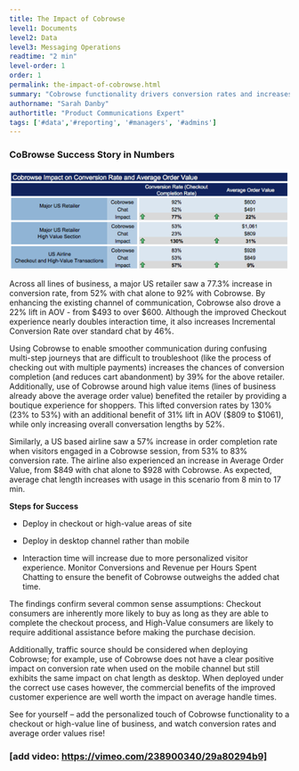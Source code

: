 ```yaml
---
title: The Impact of Cobrowse
level1: Documents
level2: Data
level3: Messaging Operations
readtime: "2 min"
level-order: 1
order: 1
permalink: the-impact-of-cobrowse.html
summary: "Cobrowse functionality drivers conversion rates and increases average order value for retail interactions."
authorname: "Sarah Danby"
authortitle: "Product Communications Expert"
tags: ['#data','#reporting', '#managers', '#admins']
---
```


### CoBrowse Success Story in Numbers


![image alt text](img/impact.png)

Across all lines of business, a major US retailer saw a 77.3% increase in conversion rate, from 52% with chat alone to 92% with
Cobrowse. By enhancing the existing channel of communication, Cobrowse also drove a 22% lift in AOV - from $493 to over
$600. Although the improved Checkout experience nearly doubles interaction time, it also increases Incremental Conversion
Rate over standard chat by 46%.

Using Cobrowse to enable smoother communication during confusing multi-step journeys that are difficult to troubleshoot (like
the process of checking out with multiple payments) increases the chances of conversion completion (and reduces cart
abandonment) by 39% for the above retailer. Additionally, use of Cobrowse around high value items (lines of business already
above the average order value) benefited the retailer by providing a boutique experience for shoppers. This lifted conversion
rates by 130% (23% to 53%) with an additional benefit of 31% lift in AOV ($809 to $1061), while only increasing overall
conversation lengths by 52%.

Similarly, a US based airline saw a 57% increase in order completion rate when visitors engaged in a Cobrowse session, from
53% to 83% conversion rate. The airline also experienced an increase in Average Order Value, from $849 with chat alone to
$928 with Cobrowse. As expected, average chat length increases with usage in this scenario from 8 min to 17 min.

**Steps for Success**

* Deploy in checkout or high-value areas of site

* Deploy in desktop channel rather than mobile

* Interaction time will increase due to more personalized visitor experience. Monitor Conversions and Revenue per Hours Spent Chatting to ensure the benefit of Cobrowse outweighs the added chat time.

The findings confirm several common sense assumptions: Checkout consumers are inherently more likely to buy as long as they
are able to complete the checkout process, and High-Value consumers are likely to require additional assistance before making
the purchase decision.

Additionally, traffic source should be considered when deploying Cobrowse; for example, use of Cobrowse does not have a
clear positive impact on conversion rate when used on the mobile channel but still exhibits the same impact on chat length as
desktop. When deployed under the correct use cases however, the commercial benefits of the improved customer experience
are well worth the impact on average handle times.

See for yourself – add the personalized touch of Cobrowse functionality to a checkout or high-value line of business,
and watch conversion rates and average order values rise!

### [add video: https://vimeo.com/238900340/29a80294b9]
